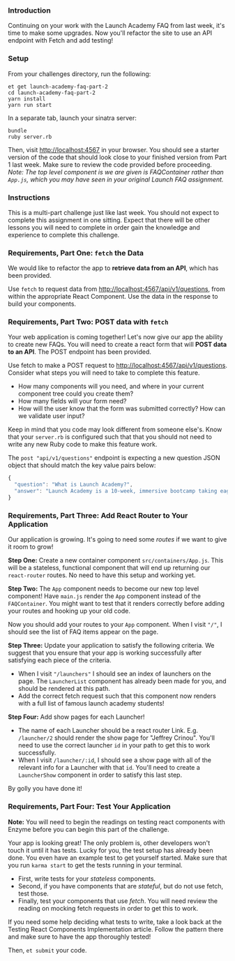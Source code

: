 ### Introduction

Continuing on your work with the Launch Academy FAQ from last week, it's time to make some
upgrades. Now you'll refactor the site to use an API endpoint with Fetch and add testing!

### Setup

From your challenges directory, run the following:

```no-highlight
et get launch-academy-faq-part-2
cd launch-academy-faq-part-2
yarn install
yarn run start
```

In a separate tab, launch your sinatra server:

```no-highlight
bundle
ruby server.rb
```

Then, visit <http://localhost:4567> in your browser. You should see a starter version of the
code that should look close to your finished version from Part 1 last week. Make sure to review the code provided before proceeding. *Note: The top level component is we are given is FAQContainer rather than `App.js`, which you may have seen in your original Launch FAQ assignment.*

### Instructions

This is a multi-part challenge just like last week. You should not expect to complete this assignment
in one sitting. Expect that there will be other lessons you will need to complete
in order gain the knowledge and experience to complete this challenge.


### Requirements, Part One: `fetch` the Data

We would like to refactor the app to **retrieve data from an API**, which has
been provided.

Use `fetch` to request data from <http://localhost:4567/api/v1/questions>, from
within the appropriate React Component. Use the data in the response to build
your components.

### Requirements, Part Two: POST data with `fetch`

Your web application is coming together! Let's now give our app the ability to
create new FAQs. You will need to create a react form that will **POST data to an API**.
The POST endpoint has been provided.

Use fetch to make a POST request to <http://localhost:4567/api/v1/questions>.
Consider what steps you will need to take to complete this feature.
- How many components will you need, and where in your current component tree could you create them?
- How many fields will your form need?
- How will the user know that the form was submitted correctly? How can we validate user input?

Keep in mind that you code may look different from someone else's. Know that your `server.rb` is configured such that that you should not need to write any new Ruby code to make this feature work.

The `post "api/v1/questions"` endpoint is expecting a new question JSON object that should match the key value pairs below:

```js
{
  "question": "What is Launch Academy?",
  "answer": "Launch Academy is a 10-week, immersive bootcamp taking eager learners with little to no coding experience and giving them the tools to add value as a junior contributor to a software engineering team"
}
```

### Requirements, Part Three: Add React Router to Your Application

Our application is growing. It's going to need some _routes_ if we want to give it room to grow!

**Step One:** Create a new container component `src/containers/App.js`. This will be a stateless, functional component that will end up returning our `react-router` routes. No need to have this setup and working yet.

**Step Two:** The `App` component needs to become our new top level component! Have `main.js` render the `App` component instead of the `FAQContainer`. You might want to test that it renders correctly before adding your routes and hooking up your old code.

Now you should add your routes to your `App` component. When I visit `"/"`, I should see the list of FAQ items appear on the page.

**Step Three:** Update your application to satisfy the following criteria. We suggest that you ensure that your app is working successfully after satisfying each piece of the criteria.

* When I visit `"/launchers"` I should see an index of launchers on the page. The `LauncherList` component has already been made for you, and should be rendered at this path.
* Add the correct fetch request such that this component now renders with a full list of famous launch academy students!

**Step Four:** Add show pages for each Launcher!
* The name of each Launcher should be a react router Link. E.g. `/launcher/2` should render the show page for "Jeffrey Crinou". You'll need to use the correct launcher `id` in your path to get this to work successfully.
* When I visit `/launcher/:id`, I should see a show page with all of the relevant info for a Launcher with that `id`.
You'll need to create  a `LauncherShow` component in order to satisfy this last step.

By golly you have done it!

### Requirements, Part Four: Test Your Application

**Note:** You will need to begin the readings on testing react components with Enzyme before you can
begin this part of the challenge.

Your app is looking great! The only problem is, other developers won't touch it
until it has tests. Lucky for you, the test setup has already been done.
You even have an example test to get yourself started. Make sure that you
run `karma start` to get the tests running in your terminal.

* First, write tests for your _stateless_ components.
* Second, if you have components that are _stateful_, but do not use fetch, test those.
* Finally, test your components that use _fetch_. You will need review the reading on mocking fetch requests in order to get this to work.

If you need some help deciding what tests to write, take a look back at the Testing
React Components Implementation article. Follow the pattern there and make sure to have the app
thoroughly tested!

Then, `et submit` your code.
